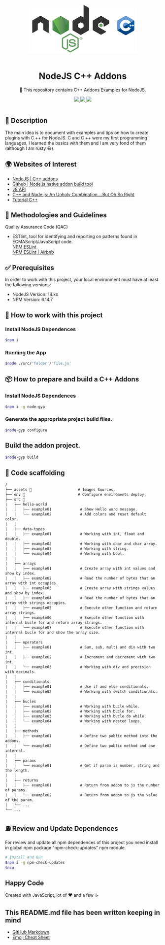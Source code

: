 <p align="center">
  <img src="./assets/banner.png" width="350" />
  <br /> <br />
</p>

<h1 align="center">NodeJS C++ Addons</h1>

<p align="center">💪 This repository contains C++ Addons Examples for NodeJS.</p>

<p align="center">
  <a title="MIT License" href="LICENSE.md">
    <img src="https://img.shields.io/github/license/gridsome/gridsome.svg?style=flat-square&label=License&colorB=6cc24a">
  </a>
  <a title="Twitter: JoseJ_PR" href="https://twitter.com/JoseJ_PR">
    <img src="https://img.shields.io/twitter/url?color=1991DA&label=Twitter%20%40JoseJ_PR&logo=twitter&logoColor=FFFFFF&style=flat-square&url=https%3A%2F%2Ftwitter.com%2FJoseJ_PR">
  </a>  
  <a title="Github: Sponsors" href="https://github.com/sponsors/JoseJPR">
    <img src="https://img.shields.io/twitter/url?color=032f62&label=Github%20Sponsors%20%40JoseJPR&logo=github&logoColor=FFFFFF&style=flat-square&url=https%3A%2F%2Fgithub.com%2Fsponsors%2FJoseJPR">
  </a>
  <br />
  <br />
</p>

## 🔖 Description

The main idea is to document with examples and tips on how to create plugins with C ++ for NodeJS. C and C ++ were my first programming languages, I learned the basics with them and I am very fond of them (although I am rusty 😆).

## 🌍 Websites of Interest

- [NodeJS | C++ addons](https://nodejs.org/api/addons.html)
- [Github | Node.js native addon build tool](https://github.com/nodejs/node-gyp)
- [v8 API](https://v8docs.nodesource.com/node-15.0/)
- [C++ and Node.js: An Unholy Combination….But Oh So Right](https://benfarrell.com/2013/01/03/c-and-node-js-an-unholy-combination-but-oh-so-right/)
- [Tutorial C++](https://www.tutorialspoint.com/cplusplus/index.htm)

## 📌 Methodologies and Guidelines

Quality Assurance Code (QAC)

* ESTlint, tool for identifying and reporting on patterns found in ECMAScript/JavaScript code. \
  [NPM ESLint](https://www.npmjs.com/package/eslint) \
  [NPM ESLint | Airbnb](https://www.npmjs.com/package/eslint-config-airbnb)

## ✅ Prerequisites

In order to work with this project, your local environment must have at least the following versions:

* NodeJS Version: 14.xx
* NPM Version: 6.14.7

## 📐 How to work with this project

### Install NodeJS Dependences

```bash
$npm i
```

### Running the App

```bash
$node ./src/'folder'/'file.js'
```

## 📦 How to prepare and build a C++ Addons

### Install NodeJS Dependences

```bash
$npm i -g node-gyp
```

### Generate the appropriate project build files.
```bash
$node-gyp configure
```

## Build the addon project.
```bash
$node-gyp build
```

## 📂 Code scaffolding

```any
/
├── assets 🌈                     # Images Sources.
├── env 🔌                        # Configure enviroments deploy.
├── src 💯
|   ├── hello-world
|   |   ├── example01             # Show Hello word message.
|   |   └── example02             # Add colors and reset default color.
|   |
|   ├── data-types
|   |   ├── example01             # Working with int, float and double.
|   |   ├── example02             # Working with char and char array.
|   |   ├── example03             # Working with string.
|   |   └── example04             # Working with bool.
|   |
|   ├── arrays
|   |   ├── example01             # Create array with int values and show by index.
|   |   ├── example02             # Read the number of bytes that an array with int occupies.
|   |   ├── example03             # Create array with strings values and show by index.
|   |   ├── example04             # Read the number of bytes that an array with strings occupies.
|   |   ├── example05             # Execute other function and return array strings.
|   |   ├── example06             # Execute other function with internal bucle for and return array strings.
|   |   └── example07             # Execute other function with internal bucle for and show the array size.
|   |
|   ├── operators
|   |   ├── example01             # Sum, sub, multi and div with two int.
|   |   ├── example02             # Increment and decrement with two int.
|   |   └── example03             # Working with div and precision with decimals.
|   |
|   ├── conditionals
|   |   ├── example01             # Use if and else conditionals.
|   |   └── example02             # Working with switch conditionals.
|   |
|   ├── bucles
|   |   ├── example01             # Working with bucle while.
|   |   ├── example02             # Working with bucle for.
|   |   ├── example03             # Working with bucle do while.
|   |   └── example04             # Working with nested loops.
|   |
|   ├── methods
|   |   ├── example01             # Define two public method into the addons.
|   |   └── example02             # Define two public method and one internal.
|   |
|   ├── params
|   |   └── example01             # Get if param is number, string and the length.
|   |
|   ├── returns
|   |   ├── example01             # Return from addon to js the number of params.
|   |   └── example02             # Return from addon to js the value of the param.
|   └── ...
└── ...
```

## ⛽️ Review and Update Dependences

For review and update all npm dependences of this project you need install in global npm package "npm-check-updates" npm module.

```bash
# Install and Run
$npm i -g npm-check-updates
$ncu
```

## Happy Code

Created with JavaScript, lot of ❤️ and a few ☕️

## This README.md file has been written keeping in mind

- [GitHub Markdown](https://guides.github.com/features/mastering-markdown/)
- [Emoji Cheat Sheet](https://www.webfx.com/tools/emoji-cheat-sheet/)
